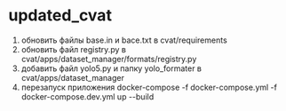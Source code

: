 # updated_cvat


1) обновить файлы base.in и bace.txt в cvat/requirements
2) обновить файл registry.py в cvat/apps/dataset_manager/formats/registry.py
3) добавить файл yolo5.py и папку yolo_formater в cvat/apps/dataset_manager
4) перезапуск приложения docker-compose -f docker-compose.yml -f docker-compose.dev.yml up --build